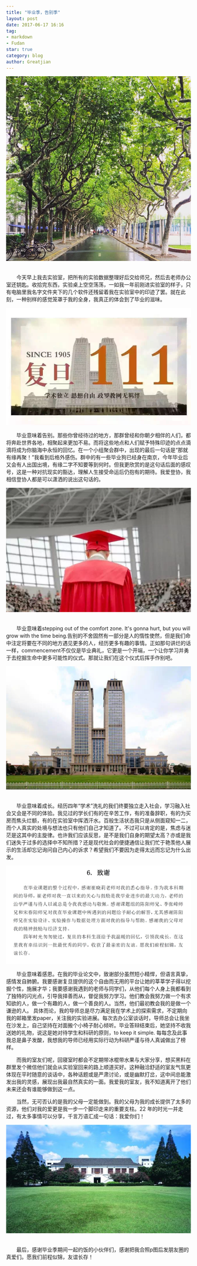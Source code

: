 ```yaml
---
title: "毕业季，告别季"
layout: post
date: 2017-06-17 16:16
tag:
- markdown
- Fudan
star: true
category: blog
author: Greatjian
---
```



![](https://raw.githubusercontent.com/Greatjian/Greatjian.github.io/master/_photo/biye/Picture1.png)


<br>&emsp;&emsp;今天早上我去实验室，把所有的实验数据整理好后交给师兄，然后去老师办公室还钥匙。收拾完东西，实验桌上空空荡荡，一如我一年前刚进实验室的样子，只有电脑里我名字文件夹下的几个软件还残留着我在实验室中的印迹了罢。就在此刻，一种别样的感觉笼罩于我的全身，我真正的体会到了毕业的滋味。


![](https://raw.githubusercontent.com/Greatjian/Greatjian.github.io/master/_photo/biye/Picture2.png)


&emsp;&emsp;毕业意味着告别。那些你曾经待过的地方，那群曾经和你朝夕相伴的人们，都将奔赴世界各地，相聚起来更加不易。而将这些地点和人们赋予特殊印迹的点点滴滴将成为你脑海中永恒的回忆。在一个小组聚会群中，出现的最后一句话是“那就有缘再聚！”我看到后格外感伤。群中的有一些毕业狗已经身在南京，今年毕业后又会有人出国出境，有缘二字不知要等到何时。但我更欣赏的是这句话后面的感叹号，这是一种对抗现实的豁达，理解人生接受命运后仍抱有的期待。我爱登协，我相信登协人都是可以潇洒的说出这句话的。


![](https://raw.githubusercontent.com/Greatjian/Greatjian.github.io/master/_photo/biye/Picture3.png)


<br>&emsp;&emsp;毕业意味着stepping out of the comfort zone. It's gonna hurt, but you will grow with the time being.告别的不舍固然有一部分是人的惰性使然，但是我们命中注定将要在不同的地方遇见更多的人，经历更多有趣的事情。正如那句讲烂的话一样，commencement不仅仅是毕业典礼，它更是一个开端，一个让你学习并勇于去挖掘生命中更多可能性的仪式。那就让我们在这个仪式后挥手作别吧。


![](https://raw.githubusercontent.com/Greatjian/Greatjian.github.io/master/_photo/biye/Picture4.png)


<br>&emsp;&emsp;毕业意味着成长。经历四年“学术”洗礼的我们终要独立走入社会，学习融入社会又会是不同的体验。我见过的学长们有的在辛苦工作，有的准备辞职，有的为买房而焦头烂额，有的在实验室中挥洒汗水。百般生活状态我只是从侧面窥知一二，而个人真实的处境与想法也只有他们自己才知道了。不过可以肯定的是，焦虑与迷茫是这其中的主旋律。也许我们应该反思，是不是我们自身的期望太高？亦或是我们迷失于过多的选择中不知所措？还是现代社会的便捷通信让我们忙于艳羡他人展示的生活却忘记询问自己内心的诉求？希望我们不要因为走得太远而忘记为什么出发。


![](https://raw.githubusercontent.com/Greatjian/Greatjian.github.io/master/_photo/biye/Picture5.png)



&emsp;&emsp;毕业意味着感恩。在我的毕业论文中，致谢部分虽然短小精悍，但语言真挚，感情发自肺腑。我要感谢复旦提供的这个自由而无用的平台让她的莘莘学子得以挖掘个性，施展才华；我要感谢我遇到的老师与同学们，从他们每个人身上我都看到了独特的闪光点，引导我择善而从，督促我努力学习。他们教会我努力做一个有求知欲的人，做一个有趣的人，做一个善良的人。当然，他们最初教会我的是做一个谦逊的人。
具体而论，我的导师总是尽力满足我在学术上的探索需求，不定期向我的邮箱里发paper，关注我的实验进展。每次去办公室谈话时，导师总会让我坐在沙发上，自己坚持在对面搬个小椅子耐心倾听。毕业答辩结束后，她坚持不收我送她的礼物，说这是她对待学生和科研的原则，to keep it simple. 每每念及此事我总是鼻子发酸，我想我的导师已经用实际行动为科研严谨与待人真诚做出了榜样。

&emsp;&emsp;而我的室友们呢，回寝室时都会不定期带冰棍带水果与大家分享，想买黑料在群里发个微信他们就会从实验室回来的路上顺道买好。这种融洽舒适的室友气氛更体现在平时随意的谈话中，各种话题或是严肃讨论，或是幽默打岔，这中间总能激发出我的灵感，展现出我最自然真实的一面。我爱我的室友，我不知道离开了他们未来还会有谁能够做到这一点。

&emsp;&emsp;当然，无可否认的是我的父母一定能做到。我的父母为我的成长提供了太多的资源，他们对我的爱更是我一步一个脚印走来的重要支柱。22 年的时光一并走过，有太多事情可以分享，千言万语汇成一句话：我爱你们！


![](https://raw.githubusercontent.com/Greatjian/Greatjian.github.io/master/_photo/biye/Picture6.png)

<br>&emsp;&emsp;最后，感谢毕业季期间一起约饭的小伙伴们，感谢把我合照p图后发朋友圈的真爱们。愿我们前程似锦，友谊长存！
